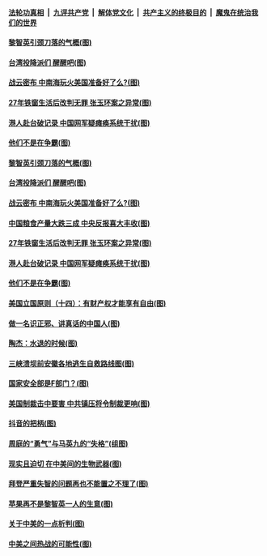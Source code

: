 

####  [法轮功真相](../../../../basic/blob/master/README.md?t=08150931) &nbsp;|&nbsp; [九评共产党](../../../../9ping.md/blob/master/README.md?t=08150931) &nbsp;|&nbsp; [解体党文化](../../../../jtdwh.md/blob/master/README.md?t=08150931)  &nbsp;|&nbsp; [共产主义的终极目的](../../../../gczydzjmd.md/blob/master/README.md?t=08150931) &nbsp;|&nbsp; [魔鬼在统治我们的世界](../../../../mgztzwmdsj.md/blob/master/README.md?t=08150931) 

#### [黎智英引颈刀落的气概(图)](../pages/p4/943007.md?t=08150931) 

#### [台湾投降派们 醒醒吧(图)](../pages/p4/943011.md?t=08150931) 

#### [战云密布 中南海玩火美国准备好了么?(图)](../pages/p4/943005.md?t=08150931) 

#### [27年铁窗生活后改判无罪 张玉环案之异常(图)](../pages/p4/942997.md?t=08150931) 

#### [港人赴台破记录 中国网军疑瘫痪系统干扰(图)](../pages/p4/943000.md?t=08150931) 

#### [他们不是在争霸(图)](../pages/p4/942933.md?t=08150931) 

#### [黎智英引颈刀落的气概(图)](../pages/p4/943007.md?t=08150931) 

#### [台湾投降派们 醒醒吧(图)](../pages/p4/943011.md?t=08150931) 

#### [战云密布 中南海玩火美国准备好了么?(图)](../pages/p4/943005.md?t=08150931) 

#### [中国粮食产量大跌三成 中央反报喜大丰收(图)](../pages/p4/943009.md?t=08150931) 

#### [27年铁窗生活后改判无罪 张玉环案之异常(图)](../pages/p4/942997.md?t=08150931) 

#### [港人赴台破记录 中国网军疑瘫痪系统干扰(图)](../pages/p4/943000.md?t=08150931) 

#### [他们不是在争霸(图)](../pages/p4/942933.md?t=08150931) 

#### [美国立国原则（十四）：有财产权才能享有自由(图)](../pages/p4/942877.md?t=08150931) 

#### [做一名识正邪、讲真话的中国人(图)](../pages/p4/942878.md?t=08150931) 

#### [陶杰：水退的时候(图)](../pages/p4/942891.md?t=08150931) 

#### [三峡溃坝前安徽各地逃生自救路线图(图)](../pages/p4/942899.md?t=08150931) 

#### [国家安全部是F部门？(图)](../pages/p4/942879.md?t=08150931) 

#### [美国制裁击中要害 中共镇压将令制裁更响(图)](../pages/p4/942890.md?t=08150931) 

#### [抖音的把柄(图)](../pages/p4/942886.md?t=08150931) 

#### [周庭的“勇气”与马英九的“失格”(组图)](../pages/p4/942871.md?t=08150931) 

#### [现实且迫切 在中美间的生物武器(图)](../pages/p4/942803.md?t=08150931) 

#### [拜登严重失智的问题再也不能置之不理了(图)](../pages/p4/942797.md?t=08150931) 

#### [苹果再不是黎智英一人的生意(图)](../pages/p4/942778.md?t=08150931) 

#### [关于中美的一点析判(图)](../pages/p4/942777.md?t=08150931) 

#### [中美之间热战的可能性(图)](../pages/p4/942776.md?t=08150931) 

